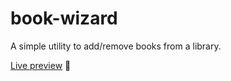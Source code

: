 # book-wizard

A simple utility to add/remove books from a library.

[Live preview](https://bwd202.github.io/book-wizard/) 👀
